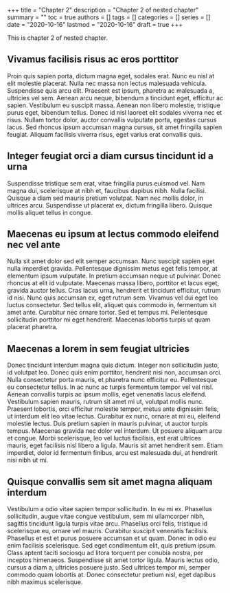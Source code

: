 +++
title = "Chapter 2"
description = "Chapter 2 of nested chapter"
summary = ""
toc = true
authors = []
tags = []
categories = []
series = []
date =  "2020-10-16"
lastmod = "2020-10-16"
draft = true
+++

This is chapter 2 of nested chapter.

<!--more-->

## Vivamus facilisis risus ac eros porttitor

Proin quis sapien porta, dictum magna eget, sodales erat. Nunc eu nisl at elit molestie placerat. Nulla nec massa non lectus malesuada vehicula. Suspendisse quis arcu elit. Praesent est ipsum, pharetra ac malesuada a, ultricies vel sem. Aenean arcu neque, bibendum a tincidunt eget, efficitur ac sapien. Vestibulum eu suscipit massa. Aenean non libero molestie, tristique purus eget, bibendum tellus. Donec id nisl laoreet elit sodales viverra nec et risus. Nullam tortor dolor, auctor convallis vulputate porta, egestas cursus lacus. Sed rhoncus ipsum accumsan magna cursus, sit amet fringilla sapien feugiat. Aliquam facilisis viverra risus, eget varius erat convallis quis.

## Integer feugiat orci a diam cursus tincidunt id a urna

Suspendisse tristique sem erat, vitae fringilla purus euismod vel. Nam magna dui, scelerisque at nibh et, faucibus dapibus nibh. Nulla facilisi. Quisque a diam sed mauris pretium volutpat. Nam nec mollis dolor, in ultrices arcu. Suspendisse ut placerat ex, dictum fringilla libero. Quisque mollis aliquet tellus in congue.

## Maecenas eu ipsum at lectus commodo eleifend nec vel ante

Nulla sit amet dolor sed elit semper accumsan. Nunc suscipit sapien eget nulla imperdiet gravida. Pellentesque dignissim metus eget felis tempor, at elementum ipsum vulputate. In pretium accumsan neque ut pulvinar. Donec rhoncus at elit id vulputate. Maecenas massa libero, porttitor et lacus eget, gravida auctor tellus. Cras lacus urna, hendrerit et tincidunt efficitur, rutrum id nisi. Nunc quis accumsan ex, eget rutrum sem. Vivamus vel dui eget leo luctus consectetur. Sed tellus elit, aliquet quis commodo in, fermentum sit amet ante. Curabitur nec ornare tortor. Sed et tempus mi. Pellentesque sollicitudin porttitor mi eget hendrerit. Maecenas lobortis turpis ut quam placerat pharetra.

## Maecenas a lorem in sem feugiat ultricies

Donec tincidunt interdum magna quis dictum. Integer non sollicitudin justo, id volutpat leo. Donec quis enim porttitor, hendrerit nisi non, accumsan orci. Nulla consectetur porta mauris, et pharetra nunc efficitur eu. Pellentesque eu consectetur tellus. In ac nunc ac turpis fermentum tempor vel vel nisl. Aenean convallis turpis ac ipsum mollis, eget venenatis lacus eleifend. Vestibulum sapien mauris, rutrum sit amet mi ut, volutpat mollis nunc. Praesent lobortis, orci efficitur molestie tempor, metus ante dignissim felis, ut interdum elit leo vitae lectus. Curabitur ex nunc, ornare at mi eu, eleifend molestie lectus. Duis pretium sapien in mauris pulvinar, ut auctor turpis tempus. Maecenas gravida nec dolor vel interdum. Ut posuere aliquam arcu et congue. Morbi scelerisque, leo vel luctus facilisis, est erat ultrices mauris, eget facilisis nisl libero a ligula. Mauris sit amet hendrerit sem. Etiam imperdiet, dolor id fermentum finibus, arcu est malesuada dui, at hendrerit nisi nibh ut mi.

## Quisque convallis sem sit amet magna aliquam interdum

Vestibulum a odio vitae sapien tempor sollicitudin. In eu mi ex. Phasellus sollicitudin, augue vitae congue vestibulum, sem mi ullamcorper nibh, sagittis tincidunt ligula turpis vitae arcu. Phasellus orci felis, tristique id scelerisque eu, ornare vel mauris. Curabitur suscipit venenatis facilisis. Phasellus et est et purus posuere accumsan et ut quam. Donec in odio eu enim facilisis scelerisque. Sed eget condimentum elit, quis pretium ipsum. Class aptent taciti sociosqu ad litora torquent per conubia nostra, per inceptos himenaeos. Suspendisse sit amet tortor ligula. Mauris lectus odio, cursus a diam a, ultricies posuere justo. Sed ultrices tempor mi, semper commodo quam lobortis at. Donec consectetur pretium nisl, eget dapibus nibh maximus scelerisque.